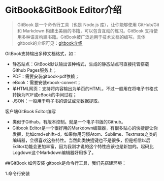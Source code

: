 # GitBook&GitBook Editor介绍

> GitBook 是一个命令行工具（也是 Node.js 库），让你能够使用 GitHub/Git 和 Markdown 构建出美丽的书籍，可以包含互动的练习。GitBook 支持使用多种语言构建书籍。GitBook被广泛运用于技术文档的编写。具体gitbook的介绍可见：[gitbook介绍](https://github.com/GitbookIO/gitbook)


GitBook支持输出多种文档格式，如：
* 静态站点：GitBook默认输出该种格式，生成的静态站点可直接托管搭载Github Pages服务上；
* PDF：需要安装gitbook-pdf依赖；
* eBook：需要安装ebook-convert；
* 单HTML网页：支持将内容输出为单页的HTML，不过一般用在将电子书格式转换为PDF或eBook的中间过程；
* JSON：一般用于电子书的调试或元数据提取。

客户端GitBook Editor编写

* 类似于Github，有版本控制。就是一个电子书版的Github。
* Gitbook Editor是一个很好用的Markdown编辑器，有很多贴心的快捷键让你发掘，比如cmd+shift+d，如果你用习惯Atom、Sublime、Textmate之类的编辑器，会很喜欢这些特性。当然此类快捷键也不是很多，但是相信以后Editor功能会更加丰富，因为我刚才说的这个特性应该也是新加的。起码比Logdown这个Markdown编辑器好用多了。


##GitBook 如何安装
gitbook是命令行工具，我们先搭建环境：

1.命令行安装
```bash

```
